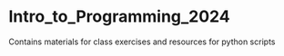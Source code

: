 # Intro_to_Programming_2024
Contains materials for class exercises and resources for python scripts

